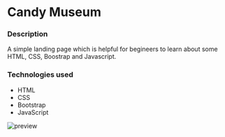 # Candy Museum

### Description

A simple landing page which is helpful for begineers to learn about some HTML, CSS, Boostrap and Javascript. 

### Technologies used

- HTML
- CSS
- Bootstrap
- JavaScript


![preview
](https://github.com/AyushPathak3011/Webeginner-projects/blob/test-branch/Random%20Password%20Generator/images/preview.png?raw=true)
